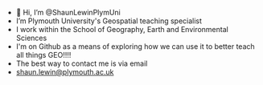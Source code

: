 - 👋 Hi, I’m @ShaunLewinPlymUni
- I’m Plymouth University's Geospatial teaching specialist
- I work within the School of Geography, Earth and Environmental Sciences
- I'm on Github as a means of exploring how we can use it to better teach all things GEO!!!!
- The best way to contact me is via email
- shaun.lewin@plymouth.ac.uk

<!---
ShaunLewinPlymUni/ShaunLewinPlymUni is a ✨ special ✨ repository because its `README.md` (this file) appears on your GitHub profile.
You can click the Preview link to take a look at your changes.
--->
